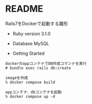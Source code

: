 # README
Rails7をDockerで起動する雛形

* Ruby version
3.1.0

* Database
MySQL

* Getting Started
```
dockerのappコンテナでDB作成コマンドを実行
# bundle exec rails db:create

imageを作成
% docker compose build

appコンテナ、dbコンテナを起動
% docker compose up -d
```